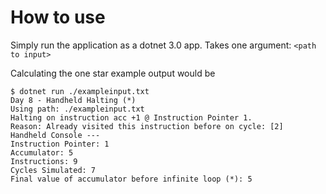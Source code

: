 # How to use

Simply run the application as a dotnet 3.0 app. Takes one argument: `<path to input>`

Calculating the one star example output would be
```
$ dotnet run ./exampleinput.txt
Day 8 - Handheld Halting (*)
Using path: ./exampleinput.txt
Halting on instruction acc +1 @ Instruction Pointer 1.
Reason: Already visited this instruction before on cycle: [2]
Handheld Console ---
Instruction Pointer: 1
Accumulator: 5
Instructions: 9
Cycles Simulated: 7
Final value of accumulator before infinite loop (*): 5
```

